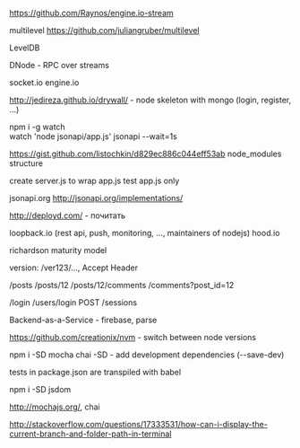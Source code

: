 

https://github.com/Raynos/engine.io-stream

multilevel https://github.com/juliangruber/multilevel

LevelDB

DNode - RPC over streams

socket.io engine.io

http://jedireza.github.io/drywall/ - node skeleton with mongo (login, register, ...)

npm i -g watch  
watch 'node jsonapi/app.js' jsonapi --wait=1s


https://gist.github.com/listochkin/d829ec886c044eff53ab node_modules structure

create server.js to wrap app.js
test app.js only


jsonapi.org
http://jsonapi.org/implementations/

http://deployd.com/ - почитать

loopback.io (rest api, push, monitoring, ..., maintainers of nodejs)
hood.io


richardson maturity model


version: /ver123/...,  Accept Header

/posts
/posts/12
/posts/12/comments
/comments?post_id=12

/login
/users/login
POST /sessions



Backend-as-a-Service - firebase, parse

https://github.com/creationix/nvm - switch between node versions


npm i -SD mocha chai
-SD - add development dependencies (--save-dev)

tests in package.json are transpiled with babel

npm i -SD jsdom

http://mochajs.org/, chai


http://stackoverflow.com/questions/17333531/how-can-i-display-the-current-branch-and-folder-path-in-terminal
